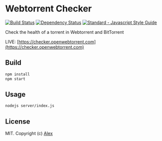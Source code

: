 # Webtorrent Checker

[![Build Status][webtorrent-checker-ti]][webtorrent-checker-tu]
[![Dependency Status][webtorrent-checker-di]][webtorrent-checker-du]
[![Standard - Javascript Style Guide][standard-image]][standard-url]

Check the health of a torrent in Webtorrent and BitTorrent

LIVE: [https://checker.openwebtorrent.com](https://checker.openwebtorrent.com)

## Build

```sh
npm install
npm start
```

## Usage

```sh
nodejs server/index.js
```

## License

MIT. Copyright (c) [Alex](http://github.com/alxhotel)

[webtorrent-checker-ti]: https://img.shields.io/travis/alxhotel/webtorrent-checker/master.svg
[webtorrent-checker-tu]: https://travis-ci.org/alxhotel/webtorrent-checker
[webtorrent-checker-di]: https://david-dm.org/alxhotel/webtorrent-checker.svg
[webtorrent-checker-du]: https://david-dm.org/alxhotel/webtorrent-checker
[standard-image]: https://img.shields.io/badge/code_style-standard-brightgreen.svg
[standard-url]: https://standardjs.com
